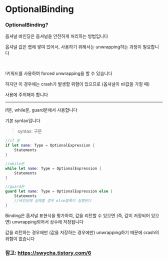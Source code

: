 # OptionalBinding

### OptionalBinding?
옵셔널 바인딩은 옵셔널을 안전하게 처리하는 방법입니다

옵셔널 값은 랩에 쌓여 있어서, 사용하기 위해서는 unwrapping하는 과정이 필요합니다

<br>

!키워드를 사용하여 forced unwrapping을 할 수 있습니다

하지만 이 경우에는 crash가 발생할 위험이 있으므로 (옵셔널이 nil값을 가질 때)

사용에 주의해야 합니다

<hr>

if문, while문, guard문에서 사용합니다

기본 syntax입니다

> syntax: 구문

```swift
//if 문
if let name: Type = OptionalExpression {
    Statements
}

//while문
while let name: Type = OptionalExpression {
    Statements
}

//guard문
guard let name: Type = OptionalExpression else {
    Statements
    //바인딩에 실패할 경우 else블록이 실행된다
}
```

Binding은 옵셔널 표현식을 평가하여, 값을 리턴할 수 있으면 (즉, 값이 저장되어 있으면) unwrapping되어서 상수에 저장됩니다

값을 리턴하는 경우에만 (값을 저장하는 경우에만) unwrapping하기 때문에 crash의 위험이 없습니다

### 참고: https://swycha.tistory.com/6
